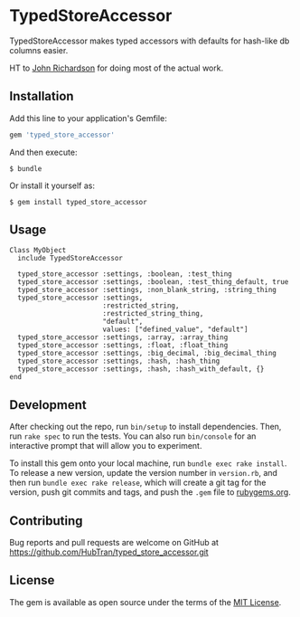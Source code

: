 # TypedStoreAccessor

TypedStoreAccessor makes typed accessors with defaults for hash-like db columns easier.

HT to [John Richardson](https://github.com/barooo) for doing most of the actual work.

## Installation

Add this line to your application's Gemfile:

```ruby
gem 'typed_store_accessor'
```

And then execute:

    $ bundle

Or install it yourself as:

    $ gem install typed_store_accessor

## Usage

```
Class MyObject
  include TypedStoreAccessor

  typed_store_accessor :settings, :boolean, :test_thing
  typed_store_accessor :settings, :boolean, :test_thing_default, true
  typed_store_accessor :settings, :non_blank_string, :string_thing
  typed_store_accessor :settings,
                       :restricted_string,
                       :restricted_string_thing,
                       "default",
                       values: ["defined_value", "default"]
  typed_store_accessor :settings, :array, :array_thing
  typed_store_accessor :settings, :float, :float_thing
  typed_store_accessor :settings, :big_decimal, :big_decimal_thing
  typed_store_accessor :settings, :hash, :hash_thing
  typed_store_accessor :settings, :hash, :hash_with_default, {}
end
```

## Development

After checking out the repo, run `bin/setup` to install dependencies. Then, run `rake spec` to run the tests. You can also run `bin/console` for an interactive prompt that will allow you to experiment.

To install this gem onto your local machine, run `bundle exec rake install`. To release a new version, update the version number in `version.rb`, and then run `bundle exec rake release`, which will create a git tag for the version, push git commits and tags, and push the `.gem` file to [rubygems.org](https://rubygems.org).

## Contributing

Bug reports and pull requests are welcome on GitHub at https://github.com/HubTran/typed_store_accessor.git

## License

The gem is available as open source under the terms of the [MIT License](http://opensource.org/licenses/MIT).
